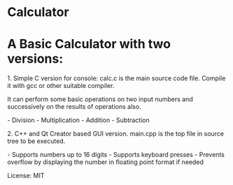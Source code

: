 # Calculator
<h1>A Basic Calculator with two versions:</h2>
<p>1. Simple C version for console: calc.c is the main source code file.
Compile it with gcc or other suitable compiler.</p>
<p>It can perform some basic operations on two input numbers and successively on the results of operations also.</p>
- Division 
- Multiplication
- Addition
- Subtraction

<p>2. C++ and Qt Creator based GUI version. main.cpp is the top file in source 
tree to be executed.</p>
- Supports numbers up to 16 digits
- Supports keyboard presses
- Prevents overflow by displaying the number in floating point format if needed

License: MIT
